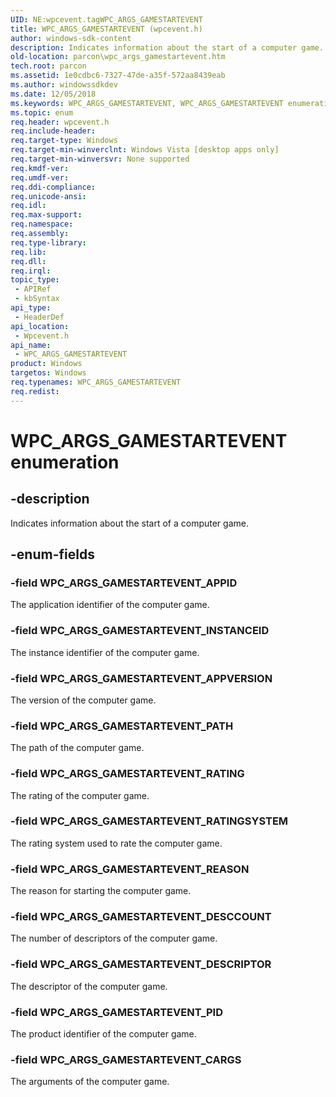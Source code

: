 ```yaml
---
UID: NE:wpcevent.tagWPC_ARGS_GAMESTARTEVENT
title: WPC_ARGS_GAMESTARTEVENT (wpcevent.h)
author: windows-sdk-content
description: Indicates information about the start of a computer game.
old-location: parcon\wpc_args_gamestartevent.htm
tech.root: parcon
ms.assetid: 1e0cdbc6-7327-47de-a35f-572aa8439eab
ms.author: windowssdkdev
ms.date: 12/05/2018
ms.keywords: WPC_ARGS_GAMESTARTEVENT, WPC_ARGS_GAMESTARTEVENT enumeration, WPC_ARGS_GAMESTARTEVENT_APPID, WPC_ARGS_GAMESTARTEVENT_APPVERSION, WPC_ARGS_GAMESTARTEVENT_CARGS, WPC_ARGS_GAMESTARTEVENT_DESCCOUNT, WPC_ARGS_GAMESTARTEVENT_DESCRIPTOR, WPC_ARGS_GAMESTARTEVENT_INSTANCEID, WPC_ARGS_GAMESTARTEVENT_PATH, WPC_ARGS_GAMESTARTEVENT_PID, WPC_ARGS_GAMESTARTEVENT_RATING, WPC_ARGS_GAMESTARTEVENT_RATINGSYSTEM, WPC_ARGS_GAMESTARTEVENT_REASON, parcon.wpc_args_gamestartevent, wpcevent/WPC_ARGS_GAMESTARTEVENT, wpcevent/WPC_ARGS_GAMESTARTEVENT_APPID, wpcevent/WPC_ARGS_GAMESTARTEVENT_APPVERSION, wpcevent/WPC_ARGS_GAMESTARTEVENT_CARGS, wpcevent/WPC_ARGS_GAMESTARTEVENT_DESCCOUNT, wpcevent/WPC_ARGS_GAMESTARTEVENT_DESCRIPTOR, wpcevent/WPC_ARGS_GAMESTARTEVENT_INSTANCEID, wpcevent/WPC_ARGS_GAMESTARTEVENT_PATH, wpcevent/WPC_ARGS_GAMESTARTEVENT_PID, wpcevent/WPC_ARGS_GAMESTARTEVENT_RATING, wpcevent/WPC_ARGS_GAMESTARTEVENT_RATINGSYSTEM, wpcevent/WPC_ARGS_GAMESTARTEVENT_REASON
ms.topic: enum
req.header: wpcevent.h
req.include-header: 
req.target-type: Windows
req.target-min-winverclnt: Windows Vista [desktop apps only]
req.target-min-winversvr: None supported
req.kmdf-ver: 
req.umdf-ver: 
req.ddi-compliance: 
req.unicode-ansi: 
req.idl: 
req.max-support: 
req.namespace: 
req.assembly: 
req.type-library: 
req.lib: 
req.dll: 
req.irql: 
topic_type:
 - APIRef
 - kbSyntax
api_type:
 - HeaderDef
api_location:
 - Wpcevent.h
api_name:
 - WPC_ARGS_GAMESTARTEVENT
product: Windows
targetos: Windows
req.typenames: WPC_ARGS_GAMESTARTEVENT
req.redist: 
---
```


# WPC_ARGS_GAMESTARTEVENT enumeration


## -description


Indicates information about the start of a computer game.


## -enum-fields




### -field WPC_ARGS_GAMESTARTEVENT_APPID

The application identifier of the computer game.


### -field WPC_ARGS_GAMESTARTEVENT_INSTANCEID

The instance identifier of the computer game.


### -field WPC_ARGS_GAMESTARTEVENT_APPVERSION

The version of the computer game.


### -field WPC_ARGS_GAMESTARTEVENT_PATH

The path of the computer game.


### -field WPC_ARGS_GAMESTARTEVENT_RATING

The rating of the computer game.


### -field WPC_ARGS_GAMESTARTEVENT_RATINGSYSTEM

The rating system used to rate the computer game.


### -field WPC_ARGS_GAMESTARTEVENT_REASON

The reason for starting the computer game.


### -field WPC_ARGS_GAMESTARTEVENT_DESCCOUNT

The number of descriptors of the computer game.


### -field WPC_ARGS_GAMESTARTEVENT_DESCRIPTOR

The descriptor of the computer game.


### -field WPC_ARGS_GAMESTARTEVENT_PID

The product identifier of the computer game.


### -field WPC_ARGS_GAMESTARTEVENT_CARGS

The arguments of the computer game.

